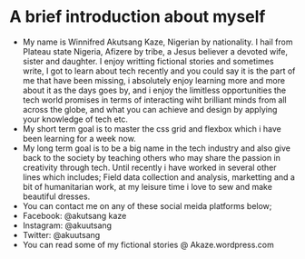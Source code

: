 # A brief introduction about myself
- My name is Winnifred Akutsang Kaze, Nigerian by nationality.
I hail from Plateau state Nigeria, Afizere by tribe, a Jesus believer a devoted wife, sister and daughter. I enjoy writting fictional stories and sometimes write, I got to learn about tech recently and you could say it is the part of me that have been missing, i absolutely enjoy learning more and more about it as the days goes by, and i enjoy the limitless opportunities the tech world promises in terms of interacting wiht brilliant minds from all across the globe, and what you can achieve and design by applying your knowledge of tech etc.
- My short term goal is to master the css grid and flexbox which i have been learning for a week now.  
- My long term goal is to be a big name in the tech industry and also give back to the society by teaching others who may share the passion in creativity through tech. 
Until recently i have worked in several other lines which includes; Field data collection and analysis, marketting and a bit of humanitarian work, at my leisure time i love to sew and make beautiful dresses. 
- You can contact me on any of these social meida platforms below;
- Facebook: @akutsang kaze
- Instagram: @akuutsang
- Twitter: @akuutsang
- You can read some of my fictional stories @ Akaze.wordpress.com
